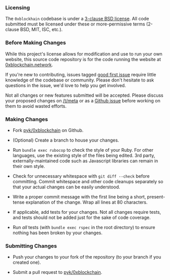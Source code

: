 ### Licensing

The `0xblockhain` codebase is under a [3-clause BSD
license](https://github.com/pyk/0xblockchain/blob/master/LICENSE).  All code
submitted must be licensed under these or more-permissive terms (2-clause BSD,
MIT, ISC, etc.).

### Before Making Changes

While this project's license allows for modification and use to run your own
website, this source code repository is for the code running the website at
[0xblockchain.network](https://0xblockchain.network/).

If you're new to contributing, issues tagged
[good first issue](https://github.com/pyk/0xblockchain/issues?q=is%3Aissue+is%3Aopen+label%3A%22good+first+issue%22)
require little knowledge of the codebase or community. Please don't hesitate to
ask questions in the issue, we'd love
to help you get involved.

Not all changes or new features submitted will be accepted.  Please discuss
your proposed changes on [/t/meta](https://0xblockchain.network/t/meta) or as a
[Github issue](https://github.com/pyk/0xblockchain/issues) before working on them
to avoid wasted efforts.


### Making Changes

* Fork [pyk/0xblockchain](https://github.com/pyk/0xblockchain) on Github.

* (Optional) Create a branch to house your changes.

* Run `bundle exec rubocop` to check the style of your Ruby.  For other
languages, use the existing style of the files being edited.  3rd party,
externally-maintained code such as Javascript libraries can remain in their
own style.

* Check for unnecessary whitespace with `git diff --check` before committing.
Commit whitespace and other code cleanups separately so that your actual
changes can be easily understood.

* Write a proper commit message with the first line being a short,
present-tense explanation of the change.  Wrap all lines at 80 characters.

* If applicable, add tests for your changes.  Not all changes require tests,
and tests should not be added just for the sake of code coverage.

* Run _all_ tests (with `bundle exec rspec` in the root directory) to ensure
nothing has been broken by your changes.

### Submitting Changes

* Push your changes to your fork of the repository (to your branch if you
created one).

* Submit a pull request to [pyk/0xblockchain](https://github.com/pyk/0xblockchain).
